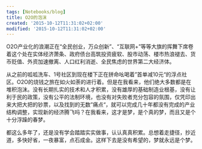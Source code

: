 ```yaml
---
tags: [Notebooks/blog]
title: O2O的泡沫
created: '2015-10-12T11:31:02+02:00'
modified: '2015-10-12T11:31:02+02:00'
---
```


O2O产业化的浪潮正在“全民创业，万众创新”、“互联网+”等等大旗的挥舞下席卷着这个处在实体经济萧条、政府债台高筑投资疲软、股市动荡、楼市热浪褪去、货币贬值、外资加速撤离、人口红利消逝、全民焦虑的世界第二大经济体。

从之前的呱呱洗车、1号社区到现在楼下正在拼命吆喝着”首单减10元“的浮点社区。O2O的烧钱之旅在如火如荼的进行着。但是在我看来，他们绝大多数都是在堆积泡沫。没有长期扎实的技术和人才积累，没有雄厚的基础制造业根基，没有让利于民的政策，没有公平的法制环境，也没有对失败者充分包容的氛围，仅凭印出来大把大把的钞票，以及找到的无数”痛点“，就可以完成几十年都没有完成的产业结构调整，实现新的经济腾飞吗？在我看来，这才是梦，是个真的梦，而且又是个十分浮躁的春梦。

都这么多年了，还是没有学会踏踏实实做事，认认真真积累。总想着走捷径，抄近道，多快好省，一夜暴富，点石成金。这样下去是没有希望的，梦就永远是个梦。